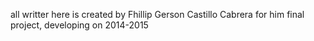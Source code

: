 all writter here is created by Fhillip Gerson Castillo Cabrera for him final project, developing on 2014-2015
